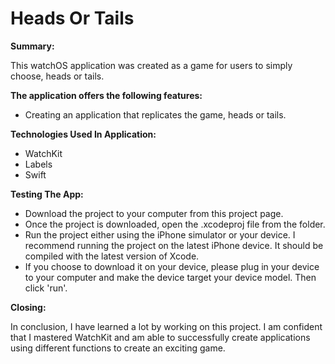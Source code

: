 # Heads Or Tails

**Summary:**

This watchOS application was created as a game for users to simply choose, heads or tails.

**The application offers the following features:**

* Creating an application that replicates the game, heads or tails.

**Technologies Used In Application:**
* WatchKit
* Labels
* Swift


**Testing The App:**
* Download the project to your computer from this project page.
* Once the project is downloaded, open the .xcodeproj file from the folder.
* Run the project either using the iPhone simulator or your device. I recommend running the project on the latest iPhone device. It should be compiled with the latest version of Xcode.
* If you choose to download it on your device, please plug in your device to your computer and make the device target your device model. Then click 'run'.

**Closing:**

In conclusion, I have learned a lot by working on this project. I am confident that I mastered WatchKit and am able to successfully create applications using different functions to create an exciting game.
